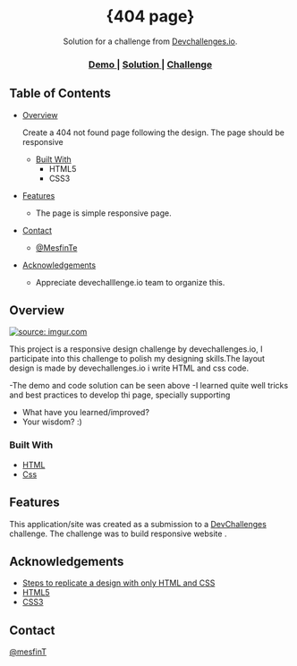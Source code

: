 <!-- Please update value in the {}  -->

<h1 align="center">{404 page}</h1>

<div align="center">
   Solution for a challenge from  <a href="http://devchallenges.io" target="_blank">Devchallenges.io</a>.
</div>

<div align="center">
  <h3>
    <a href="https://mesfint.github.io/devChallenges/404-not-found/">
      Demo
    </a>
    <span> | </span>
    <a href="https://github.com/mesfint/devChallenges/tree/main/404-not-found">
      Solution
    </a>
    <span> | </span>
    <a href="https://devchallenges.io/challenges/wBunSb7FPrIepJZAg0sY">
      Challenge
    </a>
  </h3>
</div>

<!-- TABLE OF CONTENTS -->

## Table of Contents

- [Overview](#overview)
  <p>Create a 404 not found page following the design. The page should be responsive</p>

  - [Built With](#built-with)
    - HTML5
    - CSS3

- [Features](#features)
  - The page is simple responsive page.
- [Contact](#contact)
  - [@MesfinTe](https://twitter.com/MesfinTe)
- [Acknowledgements](#acknowledgements)
  - Appreciate devechalllenge.io team to organize this.

<!-- OVERVIEW -->

## Overview

<a href="https://imgur.com/zlrfPr4"><img src="https://i.imgur.com/zlrfPr4.png" title="source: imgur.com" /></a>

This project is a responsive design challenge by devechallenges.io, I participate into this challenge to polish my designing skills.The layout design is made by devechallenges.io i write HTML and css code.

-The demo and code solution can be seen above
-I learned quite well tricks and best practices to develop thi page, specially supporting

- What have you learned/improved?
- Your wisdom? :)

### Built With

<!-- This section should list any major frameworks that you built your project using. Here are a few examples.-->

- [HTML](#HTML)
- [Css](#Css)

## Features

<!-- List the features of your application or follow the template. Don't share the figma file here :) -->

This application/site was created as a submission to a [DevChallenges](https://devchallenges.io/challenges) challenge. The challenge was to build responsive website .

## Acknowledgements

<!-- This section should list any articles or add-ons/plugins that helps you to complete the project. This is optional but it will help you in the future. For exmpale -->

- [Steps to replicate a design with only HTML and CSS](https://devchallenges-blogs.web.app/how-to-replicate-design/)
- [HTML5](#HTML5)
- [CSS3](#CSS3)

## Contact

[@mesfinT](https://{twitter.com/mesfint})
